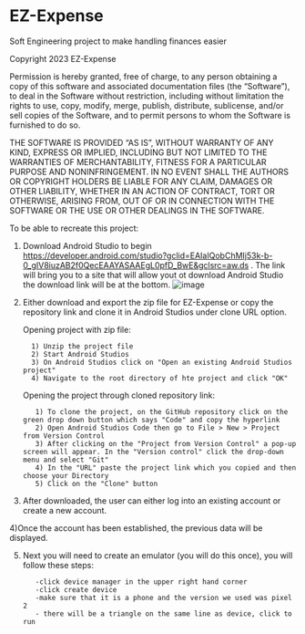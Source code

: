 # EZ-Expense
Soft Engineering project to make handling finances easier

Copyright 2023 EZ-Expense

Permission is hereby granted, free of charge, to any person obtaining a copy of this software and associated documentation files (the “Software”), to deal in the Software without restriction, including without limitation the rights to use, copy, modify, merge, publish, distribute, sublicense, and/or sell copies of the Software, and to permit persons to whom the Software is furnished to do so.

THE SOFTWARE IS PROVIDED “AS IS”, WITHOUT WARRANTY OF ANY KIND, EXPRESS OR IMPLIED, INCLUDING BUT NOT LIMITED TO THE WARRANTIES OF MERCHANTABILITY, FITNESS FOR A PARTICULAR PURPOSE AND NONINFRINGEMENT. IN NO EVENT SHALL THE AUTHORS OR COPYRIGHT HOLDERS BE LIABLE FOR ANY CLAIM, DAMAGES OR OTHER LIABILITY, WHETHER IN AN ACTION OF CONTRACT, TORT OR OTHERWISE, ARISING FROM, OUT OF OR IN CONNECTION WITH THE SOFTWARE OR THE USE OR OTHER DEALINGS IN THE SOFTWARE.


To be able to recreate this project:

1) Download Android Studio to begin https://developer.android.com/studio?gclid=EAIaIQobChMIj53k-b-0_gIV8iuzAB2f0QecEAAYASAAEgL0pfD_BwE&gclsrc=aw.ds . The link will bring you to a site that will allow yout ot download Android Studio the download link will be at the bottom.
![image](https://user-images.githubusercontent.com/55000983/232921413-f9e7b7e6-51e2-46f8-ad53-4c9cd7075ca9.png)



2) Either download and export the zip file for EZ-Expense or copy the repository link and clone it in Android Studios under clone URL option.
    
    Opening project with zip file:
    
         1) Unzip the project file
         2) Start Android Studios
         3) On Android Studios click on "Open an existing Android Studios project"
         4) Navigate to the root directory of hte project and click "OK"
   
   Opening the project through cloned repository link:
   
          1) To clone the project, on the GitHub repository click on the green drop down button which says "Code" and copy the hyperlink
          2) Open Android Studios Code then go to File > New > Project from Version Control
          3) After clicking on the "Project from Version Control" a pop-up screen will appear. In the "Version control" click the drop-down menu and select "Git"
          4) In the "URL" paste the project link which you copied and then choose your Directory
          5) Click on the "Clone" button
  
     
3) After downloaded, the user can either log into an existing account or create a new account.

4)Once the account has been established, the previous data will be displayed. 

5) Next you will need to create an emulator (you will do this once), you will follow these steps:

          -click device manager in the upper right hand corner
          -click create device
          -make sure that it is a phone and the version we used was pixel 2 
          - there will be a triangle on the same line as device, click to run














